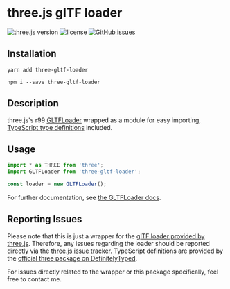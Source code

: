 # three.js glTF loader
![three.js version](https://img.shields.io/badge/three.js-v0.99.0-green.svg?style=flat-square)
![license](https://img.shields.io/npm/l/three-gltf-loader.svg?style=flat-square)
[![GitHub issues](https://img.shields.io/github/issues/johh/three-gltf-loader.svg?style=flat-square)](https://github.com/johh/three-gltf-loader/issues)


## Installation
```
yarn add three-gltf-loader
```
```
npm i --save three-gltf-loader
```

## Description
three.js's r99 [GLTFLoader](https://threejs.org/docs/#examples/loaders/GLTFLoader) wrapped as a module for easy importing, [TypeScript type definitions](https://github.com/DefinitelyTyped/DefinitelyTyped/blob/master/types/three/three-gltfloader.d.ts) included.

## Usage
```javascript
import * as THREE from 'three';
import GLTFLoader from 'three-gltf-loader';

const loader = new GLTFLoader();
```
For further documentation, see [the GLTFLoader docs](https://threejs.org/docs/#examples/loaders/GLTFLoader).

## Reporting Issues
Please note that this is just a wrapper for the [glTF loader provided by three.js](https://github.com/mrdoob/three.js/blob/master/examples/js/loaders/GLTFLoader.js). Therefore, any issues regarding the loader should be reported directly via the [three.js issue tracker](https://github.com/mrdoob/three.js/issues/).
TypeScript definitions are provided by the [official three package on DefinitelyTyped](https://github.com/DefinitelyTyped/DefinitelyTyped/tree/master/types/three).

For issues directly related to the wrapper or this package specifically, feel free to contact me.
